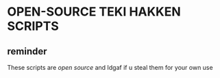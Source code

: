 # OPEN-SOURCE TEKI HAKKEN SCRIPTS
## reminder
These scripts are *open source* and Idgaf if u steal them for your own use
